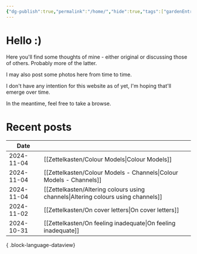 ```yaml
---
{"dg-publish":true,"permalink":"/home/","hide":true,"tags":["gardenEntry"],"dgShowBacklinks":"false","noteIcon":"1","created":"2024-10-26T07:52:57.659+09:00","updated":"2024-10-31T11:53:17.065+09:00"}
---
```


# Hello :)

Here you'll find some thoughts of mine - either original or discussing those of others. Probably more of the latter.

I may also post some photos here from time to time.

I don't have any intention for this website as of yet, I'm hoping that'll emerge over time.

In the meantime, feel free to take a browse.

# Recent posts
| Date       |                                                                                      |
| ---------- | ------------------------------------------------------------------------------------ |
| 2024-11-04 | [[Zettelkasten/Colour Models\|Colour Models]]                                     |
| 2024-11-04 | [[Zettelkasten/Colour Models - Channels\|Colour Models - Channels]]               |
| 2024-11-04 | [[Zettelkasten/Altering colours using channels\|Altering colours using channels]] |
| 2024-11-02 | [[Zettelkasten/On cover letters\|On cover letters]]                               |
| 2024-10-31 | [[Zettelkasten/On feeling inadequate\|On feeling inadequate]]                     |

{ .block-language-dataview}